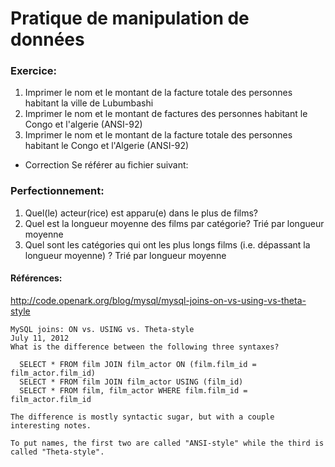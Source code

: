# Pratique de manipulation de données

### Exercice:

1. Imprimer le nom et le montant de la facture totale des personnes habitant la ville de Lubumbashi
2. Imprimer le nom et le montant de factures des personnes habitant le Congo et l'algerie (ANSI-92)
3. Imprimer le nom et le montant de la facture totale des personnes habitant le Congo et l'Algerie (ANSI-92)

* Correction
Se référer au fichier suivant:

### Perfectionnement:

1. Quel(le) acteur(rice) est apparu(e) dans le plus de films?
2. Quel est la longueur moyenne des films par catégorie? Trié par longueur moyenne
3. Quel sont les catégories qui ont les plus longs films (i.e. dépassant la longueur moyenne) ? Trié par longueur moyenne

#### Références: 

http://code.openark.org/blog/mysql/mysql-joins-on-vs-using-vs-theta-style

```
MySQL joins: ON vs. USING vs. Theta-style
July 11, 2012
What is the difference between the following three syntaxes?

  SELECT * FROM film JOIN film_actor ON (film.film_id = film_actor.film_id)
  SELECT * FROM film JOIN film_actor USING (film_id)
  SELECT * FROM film, film_actor WHERE film.film_id = film_actor.film_id

The difference is mostly syntactic sugar, but with a couple interesting notes.

To put names, the first two are called "ANSI-style" while the third is called "Theta-style".
```
